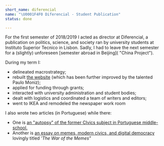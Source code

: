 ```yaml
---
short_name: diferencial
name: "\U0001F4F0 Diferencial - Student Publication"
status: done

---
```

For the first semester of 2018/2019 I acted as director at Diferencial, a publication on politics, science, and society ran by university students at Instituto Superior Tecnico in Lisbon. Sadly, I had to leave the next semester for a (slightly) unforeseen [semester abroad in Beijing]( "China Project").

During my term I:

* delineated macrostrategy;
* rebuilt [the website](https://diferencial.tecnico.ulisboa.pt) (which has been further improved by the talented Paulo Moniz);
* applied for funding through grants;
* interacted with university administration and student bodies;
* dealt with logistics and coordinated a team of writers and editors;
* went to IKEA and remodeled the newspaper work room

I also wrote two articles (in Portuguese) while there:

* One is [an "autopsy" of the former CIvics subject in Portuguese middle-school.](https://diferencial.tecnico.ulisboa.pt/edicao/o-papel-do-ensino-na-formacao-civica/uma-autopsia-a-formacao-civica/)
* Another is [an essay on memes, modern civics, and digital democracy](https://diferencial.tecnico.ulisboa.pt/edicao/a-ue-nao-esta-online/a-guerra-dos-memes/) lovingly titled _'The War of the Memes"_